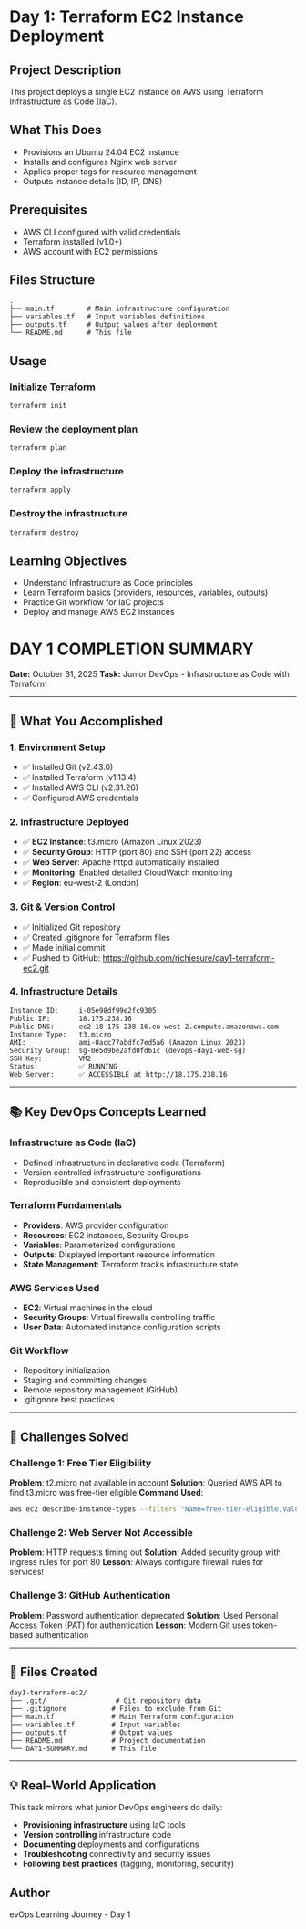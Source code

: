 # Day 1: Terraform EC2 Instance Deployment

## Project Description
This project deploys a single EC2 instance on AWS using Terraform Infrastructure as Code (IaC).

## What This Does
- Provisions an Ubuntu 24.04 EC2 instance
- Installs and configures Nginx web server
- Applies proper tags for resource management
- Outputs instance details (ID, IP, DNS)

## Prerequisites
- AWS CLI configured with valid credentials
- Terraform installed (v1.0+)
- AWS account with EC2 permissions

## Files Structure
```
.
├── main.tf        # Main infrastructure configuration
├── variables.tf   # Input variables definitions
├── outputs.tf     # Output values after deployment
└── README.md      # This file
```

## Usage

### Initialize Terraform
```bash
terraform init
```

### Review the deployment plan
```bash
terraform plan
```

### Deploy the infrastructure
```bash
terraform apply
```

### Destroy the infrastructure
```bash
terraform destroy
```

## Learning Objectives
- Understand Infrastructure as Code principles
- Learn Terraform basics (providers, resources, variables, outputs)
- Practice Git workflow for IaC projects
- Deploy and manage AWS EC2 instances



# DAY 1 COMPLETION SUMMARY
**Date:** October 31, 2025
**Task:** Junior DevOps - Infrastructure as Code with Terraform

---

## 🎯 What You Accomplished

### 1. **Environment Setup**
- ✅ Installed Git (v2.43.0)
- ✅ Installed Terraform (v1.13.4)
- ✅ Installed AWS CLI (v2.31.26)
- ✅ Configured AWS credentials

### 2. **Infrastructure Deployed**
- ✅ **EC2 Instance**: t3.micro (Amazon Linux 2023)
- ✅ **Security Group**: HTTP (port 80) and SSH (port 22) access
- ✅ **Web Server**: Apache httpd automatically installed
- ✅ **Monitoring**: Enabled detailed CloudWatch monitoring
- ✅ **Region**: eu-west-2 (London)

### 3. **Git & Version Control**
- ✅ Initialized Git repository
- ✅ Created .gitignore for Terraform files
- ✅ Made initial commit
- ✅ Pushed to GitHub: https://github.com/richiesure/day1-terraform-ec2.git

### 4. **Infrastructure Details**
```
Instance ID:     i-05e98df99e2fc9305
Public IP:       18.175.238.16
Public DNS:      ec2-18-175-238-16.eu-west-2.compute.amazonaws.com
Instance Type:   t3.micro
AMI:             ami-0acc77abdfc7ed5a6 (Amazon Linux 2023)
Security Group:  sg-0e5d9be2afd0fd61c (devops-day1-web-sg)
SSH Key:         VM2
Status:          ✅ RUNNING
Web Server:      ✅ ACCESSIBLE at http://18.175.238.16
```

---

## 📚 Key DevOps Concepts Learned

### Infrastructure as Code (IaC)
- Defined infrastructure in declarative code (Terraform)
- Version controlled infrastructure configurations
- Reproducible and consistent deployments

### Terraform Fundamentals
- **Providers**: AWS provider configuration
- **Resources**: EC2 instances, Security Groups
- **Variables**: Parameterized configurations
- **Outputs**: Displayed important resource information
- **State Management**: Terraform tracks infrastructure state

### AWS Services Used
- **EC2**: Virtual machines in the cloud
- **Security Groups**: Virtual firewalls controlling traffic
- **User Data**: Automated instance configuration scripts

### Git Workflow
- Repository initialization
- Staging and committing changes
- Remote repository management (GitHub)
- .gitignore best practices

---

## 🐛 Challenges Solved

### Challenge 1: Free Tier Eligibility
**Problem**: t2.micro not available in account
**Solution**: Queried AWS API to find t3.micro was free-tier eligible
**Command Used**: 
```bash
aws ec2 describe-instance-types --filters "Name=free-tier-eligible,Values=true"
```

### Challenge 2: Web Server Not Accessible
**Problem**: HTTP requests timing out
**Solution**: Added security group with ingress rules for port 80
**Lesson**: Always configure firewall rules for services!

### Challenge 3: GitHub Authentication
**Problem**: Password authentication deprecated
**Solution**: Used Personal Access Token (PAT) for authentication
**Lesson**: Modern Git uses token-based authentication

---

## 📝 Files Created
```
day1-terraform-ec2/
├── .git/                 # Git repository data
├── .gitignore           # Files to exclude from Git
├── main.tf              # Main Terraform configuration
├── variables.tf         # Input variables
├── outputs.tf           # Output values
├── README.md            # Project documentation
└── DAY1-SUMMARY.md      # This file
```

---

## 💡 Real-World Application

This task mirrors what junior DevOps engineers do daily:
- **Provisioning infrastructure** using IaC tools
- **Version controlling** infrastructure code
- **Documenting** deployments and configurations
- **Troubleshooting** connectivity and security issues
- **Following best practices** (tagging, monitoring, security)



## Author

evOps Learning Journey - Day 1
